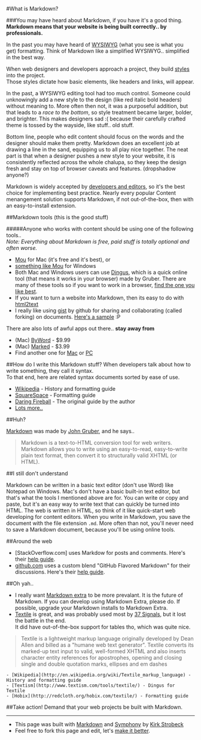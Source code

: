 #What is Markdown?

###You may have heard about Markdown, if you have it's a good thing.
**Markdown means that your website is being built correctly.. by professionals.**

In the past you may have heard of [WYSIWYG](http://en.wikipedia.org/wiki/WYSIWYG) (what you see is what you get) formatting. Think of Markdown like a simplified WYSIWYG.. simplified in the best way.

When web designers and developers approach a project, they build [styles](http://www.w3schools.com/css/) into the project.  
Those styles dictate how basic elements, like headers and links, will appear.

In the past, a WYSIWYG editing tool had too much control. Someone could unknowingly add a new style to the design (like red italic bold headers) without meaning to. More often then not, it was a purposeful addition, but that leads to a *race to the bottom*, so style treatment became larger, bolder, and brighter. This makes designers sad :( because their carefully crafted theme is tossed by the wayside, like stuff.. old stuff.

Bottom line, people who edit content should focus on the words and the designer should make them pretty. Markdown does an excellent job at drawing a line in the sand, equipping us to all play nice together. The neat part is that when a designer pushes a new style to your website, it is consistently reflected across the whole chalupa, so they keep the design fresh and stay on top of browser caveats and features. (dropshadow anyone?)

Markdown is widely accepted by [developers and editors](https://www.google.com/webhp?sourceid=chrome-instant&ie=UTF-8&ion=1&safe=on#hl=en&safe=active&sclient=psy-ab&q=love+markdown&oq=love+markdown&aq=f&aqi=g-v1&aql=1&gs_l=hp.3..0i15.71l18176l0l18448l22l21l1l0l0l0l375l3026l10j7j0j4l23l0.pfwe.1.&pbx=1&bav=on.2,or.r_gc.r_pw.r_cp.r_qf.,cf.osb&fp=841a85abab3be8d1&ion=1&biw=1155&bih=1017), so it's the best choice for implementing best practice. Nearly every popular Content menangement solution supports Markdown, if not out-of-the-box, then with an easy-to-install extension.

##Markdown tools (this is the good stuff)

#####Anyone who works with content should be using one of the following tools..  
*Note: Everything about Markdown is free, paid stuff is totally optional and often worse.*

- [Mou](http://mouapp.com/) for Mac (it's free and it's best), or 
- [something like Mou](http://alternativeto.net/software/mou/?platform=windows) for Windows
- Both Mac and Windows users can use [Dingus](http://daringfireball.net/projects/markdown/dingus), which is a quick online tool (that means it works in your browser) made by Gruber. There are many of these tools so if you want to work in a browser, [find the one you like best](https://www.google.com/webhp?sourceid=chrome-instant&ie=UTF-8&ion=1&safe=on#hl=en&safe=active&sclient=psy-ab&q=online+markdown+editor+tool&oq=online+markdown+editor+tool&aq=f&aqi=q-n1&aql=&gs_sm=3&gs_upl=2271l2271l3l2666l1l1l0l0l0l0l207l207l2-1l1l0&gs_l=hp.3..33i38.2271l2271l3l2667l1l1l0l0l0l0l207l207l2-1l1l0.&pbx=1&bav=on.2,or.r_gc.r_pw.r_cp.r_qf.,cf.osb&fp=d676aabec5c97b83&ion=1&biw=1155&bih=925). 
- If you want to turn a website into Markdown, then its easy to do with [html2text](http://www.aaronsw.com/2002/html2text/)
- I really like using [gist](https://gist.github.com/) by github for sharing and collaborating (called forking) on documents. [Here's a sample](https://gist.github.com/2152688) :P

There are also lots of awful apps out there.. **stay away from**

- (Mac) [ByWord](http://bywordapp.com/) - $9.99
- (Mac) [Marked](http://itunes.apple.com/us/app/marked/id448925439?mt=12) - $3.99
- Find another one for [Mac](https://www.google.com/webhp?sourceid=chrome-instant&ie=UTF-8&ion=1&safe=on#hl=en&safe=active&sclient=psy-ab&q=markdown+apps&oq=markdown+apps&aq=f&aqi=g1g-v1&aql=&gs_sm=3&gs_upl=2045l4743l0l4997l13l13l0l0l0l0l219l2381l0.11.2l13l0&gs_l=serp.3..0j0i15.2045l4743l0l4998l13l13l0l0l0l0l219l2381l0j11j2l13l0.&pbx=1&bav=on.2,or.r_gc.r_pw.r_cp.r_qf.,cf.osb&fp=d676aabec5c97b83&ion=1&biw=1115&bih=893) or [PC]()

##How do I write this Markdown stuff?
When developers talk about how to write something, they call it syntax.  
To that end, here are related syntax documents sorted by ease of use.

- [Wikipedia](http://en.wikipedia.org/wiki/Markdown) - History and formatting guide
- [SquareSpace](http://www.squarespace.com/display/ShowHelp?section=Markdown) - Formatting guide
- [Daring Fireball](http://daringfireball.net/projects/markdown/syntax) - The original guide by the author
- [Lots more..](https://www.google.com/webhp?sourceid=chrome-instant&ie=UTF-8&ion=1&safe=on#hl=en&gs_nf=1&tok=CMQN6SUMCLapgOH0-cg65w&cp=11&gs_id=2&xhr=t&q=markdown+syntax&pf=p&safe=active&output=search&sclient=psy-ab&oq=markdown+sy&aq=0p&aqi=p-p1g3&aql=&gs_sm=&gs_upl=&gs_l=&pbx=1&bav=on.2,or.r_gc.r_pw.r_cp.r_qf.,cf.osb&fp=d676aabec5c97b83&biw=1115&bih=893&ion=1)

##Huh?

[Markdown](http://daringfireball.net/projects/markdown/) was made by [John Gruber](http://daringfireball.net/), and he says..

> Markdown is a text-to-HTML conversion tool for web writers. Markdown allows you to write using an easy-to-read, easy-to-write plain text format, then convert it to structurally valid XHTML (or HTML).

##I still don't understand

Markdown can be written in a basic text editor (don't use Word) like Notepad on Windows. Mac's don't have a basic built-in text editor, but that's what the tools I mentioned above are for. You can write or copy and paste, but it's an easy way to write text that can quickly be turned into HTML. The web is written in HTML, so think of it like quick-start web developing for content editors. When you write in Markdown, you save the document with the file extension `.md`. More often than not, you'll never need to save a Markdown document, because you'll be using online tools.

##Around the web

* [StackOverflow.com] uses Markdow for posts and comments. Here's their [help guide](http://stackoverflow.com/editing-help).
* [github.com](https://github.com) uses a custom blend "GitHub Flavored Markdown" for their discussions. Here's their [help guide](http://github.github.com/github-flavored-markdown/).

##Oh yah..

- I really want [Markdown extra](http://michelf.com/projects/php-markdown/extra/) to be more prevalant. It is the future of Markdown. If you can develop using Markdown Extra, please do. If possible, upgrade your Markdown installs to Markdown Extra.
- [Textile]() is great, and was probably used most by [37 Signals](http://productblog.37signals.com/products/2007/07/use-textile-in-.html), but it lost the battle in the end.  
It did have out-of-the-box support for tables tho, which was quite nice.
>Textile is a lightweight markup language originally developed by Dean Allen and billed as a "humane web text generator". Textile converts its marked-up text input to valid, well-formed XHTML and also inserts character entity references for apostrophes, opening and closing single and double quotation marks, ellipses and em dashes

	- [Wikipedia](http://en.wikipedia.org/wiki/Textile_markup_language) - History and formatting guide
	- [Textism](http://www.textism.com/tools/textile/) - Dingus for Textile
	- [Hobix](http://redcloth.org/hobix.com/textile/) - Formatting guide

##Take action! 
Demand that your web projects be built with Markdown.

---

- This page was built with [Markdown](http://daringfireball.net/projects/markdown/) and [Symphony](http://symphony-cms.com/) by [Kirk Strobeck](http://kirkstrobeck.com/)
- Feel free to fork this page and edit, let's [make it better](https://github.com/kirkstrobeck/whatismarkdown).

